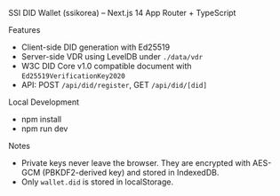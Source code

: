 SSI DID Wallet (ssikorea) – Next.js 14 App Router + TypeScript

Features
- Client-side DID generation with Ed25519
- Server-side VDR using LevelDB under `./data/vdr`
- W3C DID Core v1.0 compatible document with `Ed25519VerificationKey2020`
- API: POST `/api/did/register`, GET `/api/did/[did]`

Local Development
- npm install
- npm run dev

Notes
- Private keys never leave the browser. They are encrypted with AES-GCM (PBKDF2-derived key) and stored in IndexedDB.
- Only `wallet.did` is stored in localStorage.
